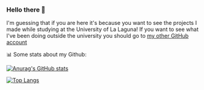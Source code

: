 ### Hello there 👋

I'm guessing that if you are here it's because you want to see the projects I made while studying at the University of La Laguna!
If you want to see what I've been doing outside the university you should go to [my other GitHub account](https://github.com/CastilloDel)

📊 Some stats about my Github:

[![Anurag's GitHub stats](https://github-readme-stats.vercel.app/api?username=Daniel-del-Castillo&theme=tokyonight&hide=stars&show_icons=true)](https://github.com/anuraghazra/github-readme-stats)

[![Top Langs](https://github-readme-stats.vercel.app/api/top-langs/?username=Daniel-del-Castillo&layout=compact&langs_count=10&hide=GLSL&theme=tokyonight)](https://github.com/anuraghazra/github-readme-stats)

